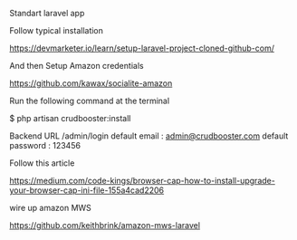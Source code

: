 Standart laravel app

Follow typical installation

https://devmarketer.io/learn/setup-laravel-project-cloned-github-com/

And then Setup Amazon credentials

https://github.com/kawax/socialite-amazon

Run the following command at the terminal

$ php artisan crudbooster:install

Backend URL
/admin/login
default email : admin@crudbooster.com
default password : 123456

Follow this article 

https://medium.com/code-kings/browser-cap-how-to-install-upgrade-your-browser-cap-ini-file-155a4cad2206

wire up amazon MWS

https://github.com/keithbrink/amazon-mws-laravel